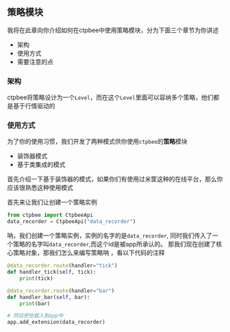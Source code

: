 ## 策略模块

我将在此章向你介绍如何在ctpbee中使用策略模块，分为下面三个章节为你讲述 
- 架构
- 使用方式
- 需要注意的点

###  架构
ctpbee将策略设计为一个`Level`，而在这个`Level`里面可以容纳多个策略，他们都是基于行情驱动的

### 使用方式 
为了你的使用习惯，我们开发了两种模式供你使用`ctpbee`的**策略**模块
- 装饰器模式
- 基于类集成的模式

首先介绍一下基于装饰器的模式，如果你们有使用过米筐这种的在线平台，那么你应该很熟悉这种使用模式

首先来让我们让创建一个策略实例
```python
from ctpbee import CtpbeeApi
data_recorder = CtpbeeApi("data_recorder")
```
呐，我们创建一个策略实例，实例的名字的是`data_recorder`, 
同时我们传入了一个策略的名字叫`data_recorder`,而这个id是被app所承认的。
那我们现在创建了核心策略对象，那我们怎么来编写策略呐 ，看以下代码的注释
```python
@data_recorder.route(handler="tick")
def handler_tick(self, tick):
    print(tick)

@data_recorder.route(handler="bar")
def handler_bar(self, bar):
    print(bar)

# 然后把他载入到app中
app.add_extension(data_recorder)


```


